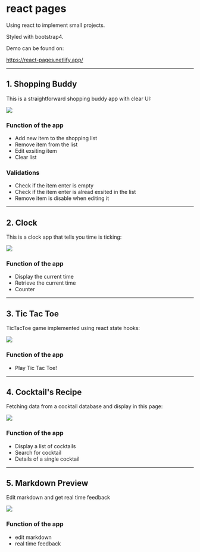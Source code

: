 # react pages
Using react to implement small projects. 

Styled with bootstrap4. 

Demo can be found on: 

https://react-pages.netlify.app/
***

## 1. Shopping Buddy

This is a straightforward shopping buddy app with clear UI:

![](src/demo/ShoppingBuddyDemo.png)


### Function of the app

* Add new item to the shopping list
* Remove item from the list
* Edit exsiting item
* Clear list

### Validations

* Check if the item enter is empty
* Check if the item enter is alread exsited in the list
* Remove item is disable when editing it
***

## 2. Clock
This is a clock app that tells you time is ticking:

![](src/demo/ClockDemo.png)

### Function of the app

* Display the current time
* Retrieve the current time 
* Counter
***

## 3. Tic Tac Toe
TicTacToe game implemented using react state hooks:

![](src/demo/TicTacToeDemo.png)

### Function of the app

* Play Tic Tac Toe!
***

## 4. Cocktail's Recipe
Fetching data from a cocktail database and display in this page:

![](src/demo/CocktailDemo.png)

### Function of the app

* Display a list of cocktails
* Search for cocktail
* Details of a single cocktail
***

## 5. Markdown Preview
Edit markdown and get real time feedback

![](src/demo/MarkdownDemo.png)

### Function of the app

* edit markdown 
* real time feedback

